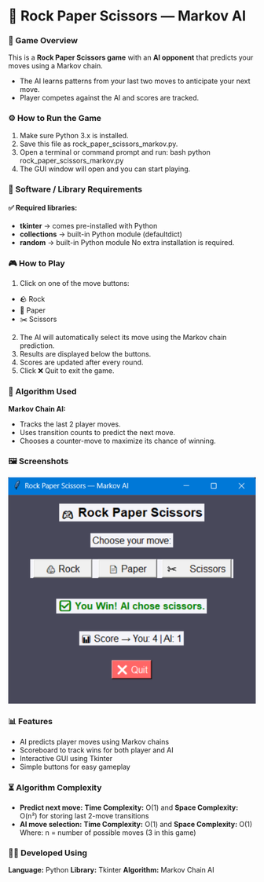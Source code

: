 # 🧠 Rock Paper Scissors — Markov AI

### 🎯 Game Overview

This is a **Rock Paper Scissors game** with an **AI opponent** that predicts your moves using a Markov chain.

- The AI learns patterns from your last two moves to anticipate your next move.
- Player competes against the AI and scores are tracked.



### ⚙️ How to Run the Game

1. Make sure Python 3.x is installed.
2. Save this file as rock_paper_scissors_markov.py.
3. Open a terminal or command prompt and run:
   bash
      python rock_paper_scissors_markov.py
4. The GUI window will open and you can start playing.



### 🧩 Software / Library Requirements

#### ✅ Required libraries:
- **tkinter** → comes pre-installed with Python
- **collections** → built-in Python module (defaultdict)
- **random** → built-in Python module
No extra installation is required.


### 🎮 How to Play

1. Click on one of the move buttons:

  - 🪨 Rock
  - 📄 Paper
  - ✂️ Scissors
2. The AI will automatically select its move using the Markov chain prediction.
3. Results are displayed below the buttons.
4. Scores are updated after every round.
5. Click ❌ Quit to exit the game.



### 🧠 Algorithm Used

**Markov Chain AI:**
  - Tracks the last 2 player moves.
  - Uses transition counts to predict the next move.
  - Chooses a counter-move to maximize its chance of winning.



### 🖼️ Screenshots

![Rock-Paper-Scissors](images/Rock_Paper_Sessior.png)


### 📊 Features

- AI predicts player moves using Markov chains
- Scoreboard to track wins for both player and AI
- Interactive GUI using Tkinter
-  Simple buttons for easy gameplay



### ⏳ Algorithm Complexity
		
- **Predict next move:** **Time Complexity:** O(1) and **Space Complexity:** O(n²) for storing last 2-move transitions
- **AI move selection:** **Time Complexity:** O(1) and **Space Complexity:** O(1)
Where:
n = number of possible moves (3 in this game)



### 👩‍💻 Developed Using

**Language:** Python
**Library:** Tkinter
**Algorithm:** Markov Chain AI